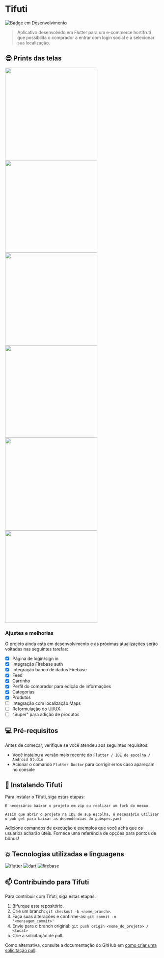 # Tifuti

<!---Esses são exemplos. Veja https://shields.io para outras pessoas ou para personalizar este conjunto de escudos. Você pode querer incluir dependências, status do projeto e informações de licença aqui--->

![Badge em Desenvolvimento](http://img.shields.io/static/v1?label=STATUS&message=EM%20DESENVOLVIMENTO&color=GREEN&style=for-the-badge)

> Aplicativo desenvolvido em Flutter para um e-commerce hortifruti que possibilita o comprador a entrar com login social e a selecionar sua localização.

## 😎 Prints das telas

<img src="https://user-images.githubusercontent.com/94937715/198364183-e801e1e7-e95b-4b99-90f9-4eb075598d86.png" width="300"/> <img src="https://user-images.githubusercontent.com/94937715/198362480-022b1dd4-7f15-4133-90cd-ad1942b3dd00.png" width="300"/> <img src="https://user-images.githubusercontent.com/94937715/198362752-51a0b3b0-597d-4755-94c6-ec6f98f38693.png" width="300"/> <img src="https://user-images.githubusercontent.com/94937715/198363053-51b86228-81fc-4fcf-b072-7917da8cf8a1.png" width="300"/> <img src="https://user-images.githubusercontent.com/94937715/198363230-489c8d7c-3264-44dc-ab78-5c80ac2cd8b7.png" width="300"/> <img src="https://user-images.githubusercontent.com/94937715/198363991-03535720-97f8-49b4-9d05-a12f4a3f8545.png" width="300"/>


### Ajustes e melhorias

O projeto ainda está em desenvolvimento e as próximas atualizações serão voltadas nas seguintes tarefas:

- [x] Página de login/sign in
- [x] Integração Firebase auth
- [x] Integração banco de dados Firebase
- [x] Feed
- [x] Carrinho
- [x] Perfil do comprador para edição de informações
- [x] Categorias
- [x] Produtos
- [ ] Integração com localização Maps
- [ ] Reformulação do UI/UX
- [ ] "Super" para adição de produtos

## 💻 Pré-requisitos

Antes de começar, verifique se você atendeu aos seguintes requisitos:
<!---Estes são apenas requisitos de exemplo. Adicionar, duplicar ou remover conforme necessário--->
* Você instalou a versão mais recente do `Flutter / IDE de escolha / Android Studio`
* Acionar o comando `Flutter Doctor` para corrigir erros caso apareçam no console

## 🚀 Instalando Tifuti

Para instalar o Tifuti, siga estas etapas:

```
É necessário baixar o projeto em zip ou realizar um fork do mesmo.
```
```
Assim que abrir o projeto na IDE de sua escolha, é necessário utilizar o pub get para baixar as dependências do pubspec.yaml
```

Adicione comandos de execução e exemplos que você acha que os usuários acharão úteis. Fornece uma referência de opções para pontos de bônus!

## :boom: Tecnologias utilizadas e linguagens
![flutter](https://img.shields.io/badge/Flutter-02569B?style=for-the-badge&logo=flutter&logoColor=white)
![dart](https://img.shields.io/badge/Dart-0175C2?style=for-the-badge&logo=dart&logoColor=white)
![firebase](https://img.shields.io/badge/firebase-ffca28?style=for-the-badge&logo=firebase&logoColor=black)

## 📫 Contribuindo para Tifuti
<!---Se o seu README for longo ou se você tiver algum processo ou etapas específicas que deseja que os contribuidores sigam, considere a criação de um arquivo CONTRIBUTING.md separado--->
Para contribuir com Tifuti, siga estas etapas:

1. Bifurque este repositório.
2. Crie um branch: `git checkout -b <nome_branch>`.
3. Faça suas alterações e confirme-as: `git commit -m '<mensagem_commit>'`
4. Envie para o branch original: `git push origin <nome_do_projeto> / <local>`
5. Crie a solicitação de pull.

Como alternativa, consulte a documentação do GitHub em [como criar uma solicitação pull](https://help.github.com/en/github/collaborating-with-issues-and-pull-requests/creating-a-pull-request).
